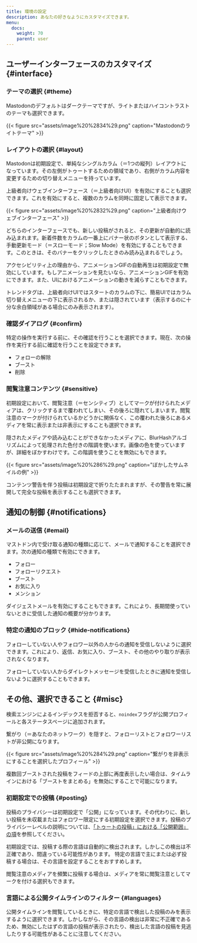 ```yaml
---
title: 環境の設定
description: あなたの好きなようにカスタマイズできます。
menu:
  docs:
    weight: 70
    parent: user
---
```


## ユーザーインターフェースのカスタマイズ {#interface}

### テーマの選択 {#theme}

Mastodonのデフォルトはダークテーマですが、ライトまたはハイコントラストのテーマも選択できます。

{{< figure src="assets/image%20%2834%29.png" caption="Mastodonのライトテーマ" >}}

### レイアウトの選択 {#layout}

Mastodonは初期設定で、単純なシングルカラム（＝1つの縦列）レイアウトになっています。その左側がトゥートするための領域であり、右側がカラム内容を変更するための切り替えメニューを持っています。

上級者向けウェブインターフェース（＝上級者向けUI）を有効にすることも選択できます。これを有効にすると、複数のカラムを同時に固定して表示できます。

{{< figure src="assets/image%20%2832%29.png" caption="上級者向けウェブインターフェース" >}}

どちらのインターフェースでも、新しい投稿がされると、その更新が自動的に読み込まれます。新着件数をカラムの一番上にバナー状のボタンとして表示する、手動更新モード（＝スローモード；Slow Mode）を有効にすることもできます。このときは、そのバナーをクリックしたときのみ読み込まれるでしょう。

アクセシビリティ上の理由から、アニメーションGIFの自動再生は初期設定で無効にしています。もしアニメーションを見たいなら、アニメーションGIFを有効にできます。また、UIにおけるアニメーションの動きを減らすこともできます。

トレンドタグは、上級者向けUIではスタートのカラムの下に、簡易UIではカラム切り替えメニューの下に表示されるか、または隠されています（表示するのに十分な余白領域がある場合にのみ表示されます）。

### 確認ダイアログ {#confirm}

特定の操作を実行する前に、その確認を行うことを選択できます。現在、次の操作を実行する前に確認を行うことを設定できます。

* フォローの解除
* ブースト
* 削除

### 閲覧注意コンテンツ {#sensitive}

初期設定において、閲覧注意（＝センシティブ）としてマークが付けられたメディアは、クリックするまで覆われてしまい、その後ろに隠れてしまいます。閲覧注意のマークが付けられているかどうかに関係なく、この覆われた後ろにあるメディアを常に表示または非表示にすることも選択できます。

隠されたメディアや読み込むことができなかったメディアに、BlurHashアルゴリズムによって処理された色付きの階調を使います。画像の色を使っていますが、詳細をぼかすわけです。この階調を使うことを無効にもできます。

{{< figure src="assets/image%20%286%29.png" caption="ぼかしたサムネイルの例" >}}

コンテンツ警告を伴う投稿は初期設定で折りたたまれますが、その警告を常に展開して完全な投稿を表示することも選択できます。

## 通知の制御 {#notifications}

### メールの送信 {#email}

マストドン内で受け取る通知の種類に応じて、メールで通知することを選択できます。次の通知の種類で有効にできます。

* フォロー
* フォローリクエスト
* ブースト
* お気に入り
* メンション

ダイジェストメールを有効にすることもできます。これにより、長期間使っていないときに受信した通知の概要が分かります。

### 特定の通知のブロック {#hide-notifications}

フォローしていない人やフォロワー以外の人からの通知を受信しないように選択できます。これにより、返信、お気に入り、ブースト、その他のやり取りが表示されなくなります。

フォローしていない人からダイレクトメッセージを受信したときに通知を受信しないように選択することもできます。

## その他、選択できること {#misc}

検索エンジンによるインデックスを拒否すると、`noindex`フラグが公開プロフィールと各ステータスページに追加されます。

繋がり（＝あなたのネットワーク）を隠すと、フォローリストとフォロワーリストが非公開になります。

{{< figure src="assets/image%20%284%29.png" caption="繋がりを非表示にすることを選択したプロフィール" >}}

複数回ブーストされた投稿をフィードの上部に再度表示したい場合は、タイムラインにおける「ブーストをまとめる」を無効にすることで可能になります。

### 初期設定での投稿 {#posting}

投稿のプライバシーは初期設定で「公開」になっています。その代わりに、新しい投稿を未収載またはフォロワー限定にする初期設定を選択できます。投稿のプライバシーレベルの説明については、[「トゥートの投稿」における「公開範囲」の項](../posting#privacy)を参照してください。

初期設定では、投稿する際の言語は自動的に検出されます。しかしこの検出は不正確であり、間違っている可能性があります。
特定の言語で主にまたは必ず投稿する場合は、その言語を設定することをおすすめします。

閲覧注意のメディアを頻繁に投稿する場合は、メディアを常に閲覧注意としてマークを付ける選択もできます。

### 言語による公開タイムラインのフィルター {#languages}

公開タイムラインを閲覧しているときに、特定の言語で検出した投稿のみを表示するように選択できます。しかしながら、その言語の検出は非常に不正確であるため、無効にしたはずの言語の投稿が表示されたり、検出した言語の投稿を見逃したりする可能性があることに注意してください。
